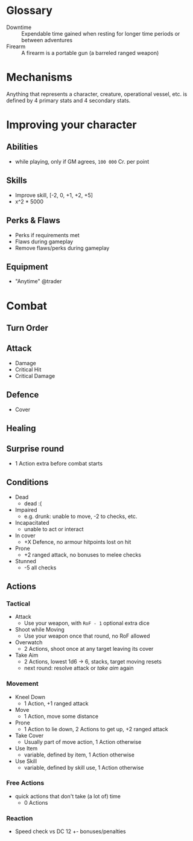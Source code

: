 # Glossary

<dl>
<dt>Downtime</dt>
<dd>Expendable time gained when resting for longer time periods or between adventures</dd>

<dt>Firearm</dt>
<dd>A firearm is a portable gun (a barreled ranged weapon)</dd>
</dl>

# Mechanisms

Anything that represents a character, creature, operational vessel, etc. is
defined by 4 primary stats and 4 secondary stats.

# Improving your character
## Abilities
  - while playing, only if GM agrees, `100 000` Cr. per point
## Skills
  - Improve skill, [-2, 0, +1, +2, +5]
  - x^2 * 5000
## Perks & Flaws
  - Perks if requirements met
  - Flaws during gameplay
  - Remove flaws/perks during gameplay
## Equipment
  - "Anytime" @trader

# Combat
## Turn Order
## Attack
  - Damage
  - Critical Hit
  - Critical Damage
## Defence
  - Cover
## Healing
## Surprise round
  - 1 Action extra before combat starts

## Conditions
- Dead
  - dead :(
- Impaired
  - e.g. drunk: unable to move, -2 to checks, etc.
- Incapacitated
  - unable to act or interact
- In cover
  - +X Defence, no armour hitpoints lost on hit
- Prone
  - +2 ranged attack, no bonuses to melee checks
- Stunned
  - -5 all checks

## Actions

### Tactical
- Attack
  - Use your weapon, with `RoF - 1` optional extra dice
- Shoot while Moving
  - Use your weapon once that round, no RoF allowed
- Overwatch
  - 2 Actions, shoot once at any target leaving its cover
- Take Aim
  - 2 Actions, lowest 1d6 -> 6, stacks, target moving resets
  - next round: resolve attack or *take aim* again

### Movement
- Kneel Down
  - 1 Action, +1 ranged attack
- Move
  - 1 Action, move some distance
- Prone
  - 1 Action to lie down, 2 Actions to get up, +2 ranged attack
- Take Cover
  - Usually part of move action, 1 Action otherwise
- Use Item
  - variable, defined by item, 1 Action otherwise
- Use Skill
  - variable, defined by skill use, 1 Action otherwise

### Free Actions
- quick actions that don't take (a lot of) time
  - 0 Actions

### Reaction
- Speed check vs DC 12 +- bonuses/penalties
